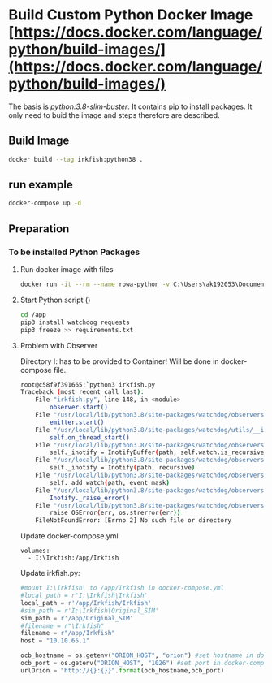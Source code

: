 # Build Custom Python Docker Image [https://docs.docker.com/language/python/build-images/](https://docs.docker.com/language/python/build-images/)
The basis is *python:3.8-slim-buster*. It contains pip to install packages. It only need to buid the image and steps therefore are described.

## Build Image
```bash
docker build --tag irkfish:python38 .
```

## run example
```bash
docker-compose up -d
```

## Preparation 
### To be installed Python Packages

1. Run docker image with files
    ```bash
    docker run -it --rm --name rowa-python -v C:\Users\ak192053\Documents\tmp\vscode\rowa\03_FiwareConnector_MachiningCentre:/app python:3.8-slim-buster bash
    ```
2. Start Python script ()
    ```bash
    cd /app
    pip3 install watchdog requests
    pip3 freeze >> requirements.txt
    ```
3. Problem with Observer
    
    Directory I: has to be provided to Container! Will be done in docker-compose file.
    ```bash
    root@c58f9f391665:`python3 irkfish.py
    Traceback (most recent call last):
        File "irkfish.py", line 148, in <module>
            observer.start()
        File "/usr/local/lib/python3.8/site-packages/watchdog/observers/api.py", line 262, in start
            emitter.start()
        File "/usr/local/lib/python3.8/site-packages/watchdog/utils/__init__.py", line 93, in start
            self.on_thread_start()
        File "/usr/local/lib/python3.8/site-packages/watchdog/observers/inotify.py", line 118, in on_thread_start
            self._inotify = InotifyBuffer(path, self.watch.is_recursive)
        File "/usr/local/lib/python3.8/site-packages/watchdog/observers/inotify_buffer.py", line 35, in __init__
            self._inotify = Inotify(path, recursive)
        File "/usr/local/lib/python3.8/site-packages/watchdog/observers/inotify_c.py", line 169, in __init__
            self._add_watch(path, event_mask)
        File "/usr/local/lib/python3.8/site-packages/watchdog/observers/inotify_c.py", line 386, in _add_watch
            Inotify._raise_error()
        File "/usr/local/lib/python3.8/site-packages/watchdog/observers/inotify_c.py", line 406, in _raise_error
            raise OSError(err, os.strerror(err))
        FileNotFoundError: [Errno 2] No such file or directory
    ```

    Update docker-compose.yml
    ```
    volumes:
      - I:\Irkfish:/app/Irkfish
    ```
            
    Update irkfish.py:

    ```python
    #mount I:\Irkfish\ to /app/Irkfish in docker-compose.yml
    #local_path = r'I:\Irkfish\Irkfish'
    local_path = r'/app/Irkfish/Irkfish'
    #sim_path = r'I:\Irkfish\Original_SIM'
    sim_path = r'/app/Original_SIM'
    #filename = r"\Irkfish"
    filename = r"/app/Irkfish"
    host = "10.10.65.1"

    ocb_hostname = os.getenv("ORION_HOST", "orion") #set hostname in docker-compose file
    ocb_port = os.getenv("ORION_HOST", "1026") #set port in docker-compose file
    urlOrion = "http://{}:{}}".format(ocb_hostname,ocb_port)
    ```




    
